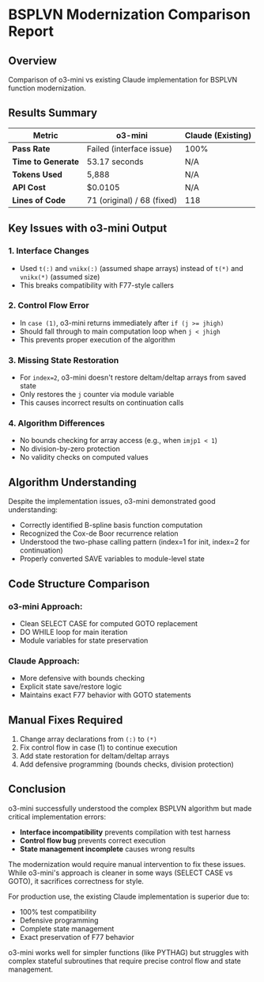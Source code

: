 # BSPLVN Modernization Comparison Report

## Overview
Comparison of o3-mini vs existing Claude implementation for BSPLVN function modernization.

## Results Summary

| Metric | o3-mini | Claude (Existing) |
|--------|---------|-------------------|
| **Pass Rate** | Failed (interface issue) | 100% |
| **Time to Generate** | 53.17 seconds | N/A |
| **Tokens Used** | 5,888 | N/A |
| **API Cost** | $0.0105 | N/A |
| **Lines of Code** | 71 (original) / 68 (fixed) | 118 |

## Key Issues with o3-mini Output

### 1. **Interface Changes**
- Used `t(:)` and `vnikx(:)` (assumed shape arrays) instead of `t(*)` and `vnikx(*)` (assumed size)
- This breaks compatibility with F77-style callers

### 2. **Control Flow Error**
- In `case (1)`, o3-mini returns immediately after `if (j >= jhigh)` 
- Should fall through to main computation loop when `j < jhigh`
- This prevents proper execution of the algorithm

### 3. **Missing State Restoration**
- For `index=2`, o3-mini doesn't restore deltam/deltap arrays from saved state
- Only restores the `j` counter via module variable
- This causes incorrect results on continuation calls

### 4. **Algorithm Differences**
- No bounds checking for array access (e.g., when `imjp1 < 1`)
- No division-by-zero protection
- No validity checks on computed values

## Algorithm Understanding
Despite the implementation issues, o3-mini demonstrated good understanding:
- Correctly identified B-spline basis function computation
- Recognized the Cox-de Boor recurrence relation
- Understood the two-phase calling pattern (index=1 for init, index=2 for continuation)
- Properly converted SAVE variables to module-level state

## Code Structure Comparison

### o3-mini Approach:
- Clean SELECT CASE for computed GOTO replacement
- DO WHILE loop for main iteration
- Module variables for state preservation

### Claude Approach:
- More defensive with bounds checking
- Explicit state save/restore logic
- Maintains exact F77 behavior with GOTO statements

## Manual Fixes Required
1. Change array declarations from `(:)` to `(*)`
2. Fix control flow in case (1) to continue execution
3. Add state restoration for deltam/deltap arrays
4. Add defensive programming (bounds checks, division protection)

## Conclusion
o3-mini successfully understood the complex BSPLVN algorithm but made critical implementation errors:
- **Interface incompatibility** prevents compilation with test harness
- **Control flow bug** prevents correct execution
- **State management incomplete** causes wrong results

The modernization would require manual intervention to fix these issues. While o3-mini's approach is cleaner in some ways (SELECT CASE vs GOTO), it sacrifices correctness for style.

For production use, the existing Claude implementation is superior due to:
- 100% test compatibility
- Defensive programming
- Complete state management
- Exact preservation of F77 behavior

o3-mini works well for simpler functions (like PYTHAG) but struggles with complex stateful subroutines that require precise control flow and state management.